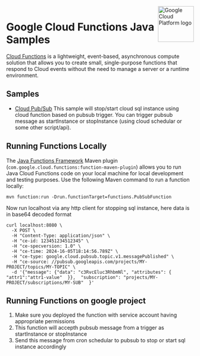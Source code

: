 <img src="https://avatars2.githubusercontent.com/u/2810941?v=3&s=96" alt="Google Cloud Platform logo" title="Google Cloud Platform" align="right" height="96" width="96"/>

# Google Cloud Functions Java Samples

[Cloud Functions][functions_docs] is a lightweight, event-based, asynchronous
compute solution that allows you to create small, single-purpose functions that
respond to Cloud events without the need to manage a server or a runtime
environment.

[functions_docs]: https://cloud.google.com/functions/docs/

## Samples

* [Cloud Pub/Sub](pubsub/)
This sample will stop/start cloud sql instance using cloud function based on pubsub trigger. You can trigger pubsub message as startInstance or stopInstance (using cloud schedular or some other script/api).

## Running Functions Locally
The [Java Functions Framework](https://github.com/GoogleCloudPlatform/functions-framework-java)
Maven plugin (`com.google.cloud.functions:function-maven-plugin`) allows you to run Java Cloud
Functions code on your local machine for local development and testing purposes. Use the following
Maven command to run a function locally:

```
mvn function:run -Drun.functionTarget=functions.PubSubFunction
```

Now run localhost via any http client for stopping sql instance, here data is in base64 decoded format
```
curl localhost:8080 \
  -X POST \
  -H "Content-Type: application/json" \
  -H "ce-id: 123451234512345" \
  -H "ce-specversion: 1.0" \
  -H "ce-time: 2024-16-05T18:14:56.789Z" \
  -H "ce-type: google.cloud.pubsub.topic.v1.messagePublished" \
  -H "ce-source: //pubsub.googleapis.com/projects/MY-PROJECT/topics/MY-TOPIC" \
  -d '{"message": {"data": "c3RvcEluc3RhbmNl", "attributes": { "attr1":"attr1-value"  }},  "subscription": "projects/MY-PROJECT/subscriptions/MY-SUB"  }'

```

## Running Functions on google project
1. Make sure you deployed the function with service account having appropriate permissions
2. This function will accepth pubsub message from a trigger as startInstance or stopInstance
3. Send this message from cron schedular to pubsub to stop or start sql instance accordingly


